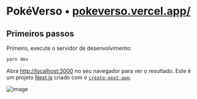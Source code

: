 # PokéVerso • [pokeverso.vercel.app/](https://pokeverso.vercel.app/)

## Primeiros passos

Primeiro, execute o servidor de desenvolvimento:

```bash
yarn dev
```

Abra [http://localhost:3000](http://localhost:3000) no seu navegador para ver o resultado.
Este é um projeto [Next.js](https://nextjs.org/) criado com o [`create-next-app`](https://github.com/vercel/next.js/tree/canary/packages/create-next-app).

![image](https://github.com/aletanus/pokeverse/assets/106698505/4a04c234-851b-4a78-9820-c4bc3c213662)

